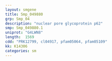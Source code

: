 ```yaml
---
layout: smgene
title: Smp_049880
grp: Smp_04
description: "nuclear pore glycoprotein p62"
smp: Smp_049880.1
uniprot: "G4LWN8"
length:  1569
cdd: "PRK12799, cl04917, pfam05064, pfam05109"
kk: K14306
categories: sm
---
```

